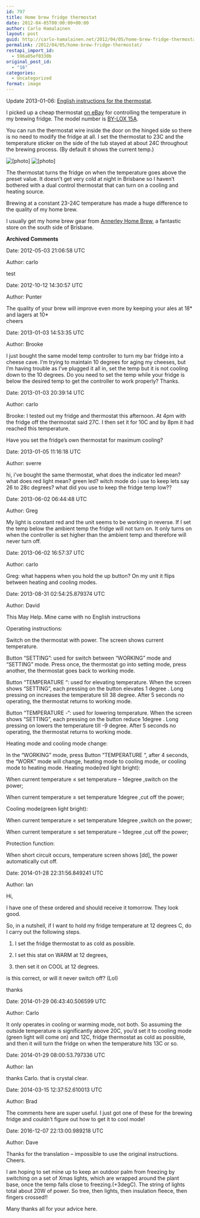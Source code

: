 ```yaml
---
id: 797
title: Home brew fridge thermostat
date: 2012-04-05T00:00:00+00:00
author: Carlo Hamalainen
layout: post
guid: http://carlo-hamalainen.net/2012/04/05/home-brew-fridge-thermostat/
permalink: /2012/04/05/home-brew-fridge-thermostat/
restapi_import_id:
  - 596a05ef0330b
original_post_id:
  - "16"
categories:
  - Uncategorized
format: image
---
```

Update 2013-01-06: [English instructions for the thermostat](https://s3.amazonaws.com/carlo-hamalainen.net/oldblog/stuff/BY-LOX_15A_instructions_english.jpg). 

I picked up a cheap thermostat [on eBay](http://myworld.ebay.com.au/aus_best_bargain/?_trksid=p4340.l2559) for controlling the temperature in my brewing fridge. The model number is [BY-LOX 15A](https://duckduckgo.com/?q=BY-LOX+15A). 

You can run the thermostat wire inside the door on the hinged side so there is no need to modify the fridge at all. I set the thermostat to 23C and the temperature sticker on the side of the tub stayed at about 24C throughout the brewing process. (By default it shows the current temp.)

<img border="0" src="https://i1.wp.com/s3.amazonaws.com/carlo-hamalainen.net/oldblog/blogdata/medium/2012-03-17%2B%2B09-25-33.jpg?w=1100&#038;ssl=1" alt="[photo]" data-recalc-dims="1" /> 



<img border="0" src="https://i2.wp.com/s3.amazonaws.com/carlo-hamalainen.net/oldblog/blogdata/medium/2012-03-17%2B%2B09-25-42.jpg?w=1100&#038;ssl=1" alt="[photo]" data-recalc-dims="1" /> 



The thermostat turns the fridge on when the temperature goes above the preset value. It doesn&#8217;t get very cold at night in Brisbane so I haven&#8217;t bothered with a dual control thermostat that can turn on a cooling and heating source.

Brewing at a constant 23-24C temperature has made a huge difference to the quality of my home brew. 

I usually get my home brew gear from [Annerley Home Brew](http://maps.google.com/maps/place?cid=18386885248970706355&q=Annerley+Home+Brew,+428+Ipswich+Road,+Annerley,+Queensland,+Australia&hl=en&dtab=2&ie=UTF8&ll=-27.508463,153.03424&spn=0.007974,0.013937&t=m&z=17&vpsrc=0), a fantastic store on the south side of Brisbane.

**Archived Comments**

Date: 2012-05-03 21:06:58 UTC

Author: carlo

test

Date: 2012-10-12 14:30:57 UTC

Author: Punter

The quality of your brew will improve even more by keeping your ales at 18\* and lagers at 10\*  
cheers

Date: 2013-01-03 14:53:35 UTC

Author: Brooke

I just bought the same model temp controller to turn my bar fridge into a cheese cave. I&#8217;m trying to maintain 10 degrees for aging my cheeses, but I&#8217;m having trouble as I&#8217;ve plugged it all in, set the temp but it is not cooling down to the 10 degrees. Do you need to set the temp while your fridge is below the desired temp to get the controller to work properly? Thanks.

Date: 2013-01-03 20:39:14 UTC

Author: carlo

Brooke: I tested out my fridge and thermostat this afternoon. At 4pm with the fridge off the thermostat said 27C. I then set it for 10C and by 8pm it had reached this temperature.

Have you set the fridge&#8217;s own thermostat for maximum cooling?

Date: 2013-01-05 11:16:18 UTC

Author: sverre

hi, i&#8217;ve bought the same thermostat, what does the indicator led mean? what does red light mean? green led? witch mode do i use to keep lets say 26 to 28c degrees? what did you use to keep the fridge temp low??

Date: 2013-06-02 06:44:48 UTC

Author: Greg

My light is constant red and the unit seems to be working in reverse. If I set the temp below the ambient temp the fridge will not turn on. It only turns on when the controller is set higher than the ambient temp and therefore will never turn off.

Date: 2013-06-02 16:57:37 UTC

Author: carlo

Greg: what happens when you hold the up button? On my unit it flips between heating and cooling modes.

Date: 2013-08-31 02:54:25.879374 UTC

Author: David

This May Help. Mine came with no English instructions 

Operating instructions: 

Switch on the thermostat with power. The screen shows current temperature. 

Button &#8220;SETTING&#8221;: used for switch between &#8220;WORKING&#8221; mode and &#8220;SETTING&#8221; mode. Press once, the thermostat go into setting mode, press another, the thermostat goes back to working mode. 

Button &#8220;TEMPERATURE &#8220;: used for elevating temperature. When the screen shows &#8220;SETTING&#8221;, each pressing on the button elevates 1 degree . Long pressing on increases the temperature till 38 degree. After 5 seconds no operating, the thermostat returns to working mode. 

Button &#8220;TEMPERATURE -&#8220;: used for lowering temperature. When the screen shows &#8220;SETTING&#8221;, each pressing on the button reduce 1degree . Long pressing on lowers the temperature till -9 degree. After 5 seconds no operating, the thermostat returns to working mode. 

Heating mode and cooling mode change: 

In the &#8220;WORKING&#8221; mode, press Button &#8220;TEMPERATURE &#8220;, after 4 seconds, the &#8220;WORK&#8221; mode will change, heating mode to cooling mode, or cooling mode to heating mode. Heating mode(red light bright): 

When current temperature ≤ set temperature &#8211; 1degree ,switch on the power; 

When current temperature ≥ set temperature 1degree ,cut off the power; 

Cooling mode(green light bright): 

When current temperature ≥ set temperature 1degree ,switch on the power; 

When current temperature ≤ set temperature &#8211; 1degree ,cut off the power; 

Protection function: 

When short circuit occurs, temperature screen shows [dd], the power automatically cut off. 

Date: 2014-01-28 22:31:56.849241 UTC

Author: Ian

Hi,

I have one of these ordered and should receive it tomorrow. They look good.

So, in a nutshell, if I want to hold my fridge temperature at 12 degrees C, do I carry out the following steps.

1) I set the fridge thermostat to as cold as possible.

2) I set this stat on WARM at 12 degrees,

3) then set it on COOL at 12 degrees.

is this correct, or will it never switch off? (Lol)

thanks

Date: 2014-01-29 06:43:40.506599 UTC

Author: Carlo

It only operates in cooling or warming mode, not both. So assuming the outside temperature is significantly above 20C, you&#8217;d set it to cooling mode (green light will come on) and 12C, fridge thermostat as cold as possible, and then it will turn the fridge on when the temperature hits 13C or so.

Date: 2014-01-29 08:00:53.797336 UTC

Author: Ian

thanks Carlo. that is crystal clear.

Date: 2014-03-15 12:37:52.610013 UTC

Author: Brad

The comments here are super useful. I just got one of these for the brewing fridge and couldn&#8217;t figure out how to get it to cool mode!

Date: 2016-12-07 22:13:00.989218 UTC

Author: Dave

Thanks for the translation &#8211; impossible to use the original instructions. Cheers. 

I am hoping to set mine up to keep an outdoor palm from freezing by switching on a set of Xmas lights, which are wrapped around the plant base, once the temp falls close to freezing.(+3degC). The string of lights total about 20W of power. So tree, then lights, then insulation fleece, then fingers crossed!! 

Many thanks all for your advice here.